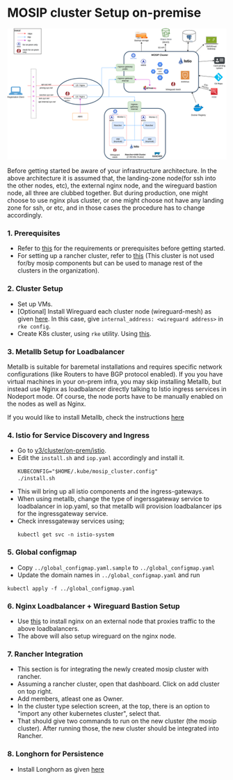 # MOSIP cluster Setup on-premise

![Architecture](../../docs/images/deployment_architecture.png)

Before getting started be aware of your infrastructure architecture. In the above architecture it is assumed that, the landing-zone node(for ssh into the other nodes, etc), the external nginx node, and the wireguard bastion node, all three are clubbed together. But during production, one might choose to use nginx plus cluster, or one might choose not have any landing zone for ssh, or etc, and in those cases the procedure has to change accordingly.

### 1. Prerequisites

- Refer to [this](./requirements.md) for the requirements or prerequisites before getting started.
- For setting up a rancher cluster, refer to [this](../../rancher) (This cluster is not used for/by mosip components but can be used to manage rest of the clusters in the organization).

### 2. Cluster Setup
* Set up VMs.
* [Optional] Install Wireguard each cluster node (wireguard-mesh) as given [here](wireguard-mesh/README.md). In this case, give `internal_address: <wireguard address>` in `rke config`.
* Create K8s cluster, using `rke` utility. Using [this](../../docs/rke-setup.md).

### 3. Metallb Setup for Loadbalancer

Metallb is suitable for baremetal installations and requires specific network configurations (like Routers to have BGP protocol enabled). If you you have virtual machines in your on-prem infra, you may skip installing Metallb, but instead use Nginx as loadbalancer directly talking to Istio ingress services in Nodeport mode.  Of course, the node ports have to be manually enabled on the nodes as well as Nginx.

If you would like to install Metallb, check the instructions [here](./metallb/)

### 4. Istio for Service Discovery and Ingress

* Go to [v3/cluster/on-prem/istio](./istio/).
* Edit the `install.sh` and `iop.yaml` accordingly and install it.
  ```
  KUBECONFIG="$HOME/.kube/mosip_cluster.config"
  ./install.sh
  ```
* This will bring up all istio components and the ingress-gateways.
* When using metallb, change the type of ingerssgateway service to loadbalancer in iop.yaml, so that metallb will provision loadbalancer ips for the ingressgateway service.
* Check inressgateway services using;
  ```
  kubectl get svc -n istio-system
  ```

### 5. Global configmap

* Copy `../global_configmap.yaml.sample` to `../global_configmap.yaml`  
* Update the domain names in `../global_configmap.yaml` and run
```
kubectl apply -f ../global_configmap.yaml
```

### 6. Nginx Loadbalancer + Wireguard Bastion Setup

* Use [this](./nginx/) to install nginx on an external node that proxies traffic to the above loadbalancers.
* The above will also setup wireguard on the nginx node.

### 7. Rancher Integration
* This section is for integrating the newly created mosip cluster with rancher.
* Assuming a rancher cluster, open that dashboard. Click on add cluster on top right.
* Add members, atleast one as Owner.
* In the cluster type selection screen, at the top, there is an option to "import any other kubernetes cluster", select that.
* That should give two commands to run on the new cluster (the mosip cluster). After running those, the new cluster should be integrated into Rancher.

### 8. Longhorn for Persistence

* Install Longhorn as given [here](../longhorn/README.md)
